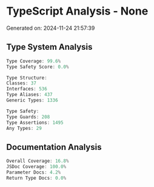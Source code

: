 # TypeScript Analysis - None
Generated on: 2024-11-24 21:57:39

## Type System Analysis
```typescript
Type Coverage: 99.6%
Type Safety Score: 0.0%

Type Structure:
Classes: 37
Interfaces: 536
Type Aliases: 437
Generic Types: 1336

Type Safety:
Type Guards: 208
Type Assertions: 1495
Any Types: 29
```

## Documentation Analysis
```typescript
Overall Coverage: 16.8%
JSDoc Coverage: 100.0%
Parameter Docs: 4.2%
Return Type Docs: 0.0%
```

